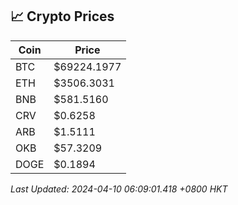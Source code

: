 ## 📈 Crypto Prices

| Coin | Price |
| ---- | ----- |
| BTC | $69224.1977 |
| ETH | $3506.3031 |
| BNB | $581.5160 |
| CRV | $0.6258 |
| ARB | $1.5111 |
| OKB | $57.3209 |
| DOGE | $0.1894 |

_Last Updated: 2024-04-10 06:09:01.418 +0800 HKT_